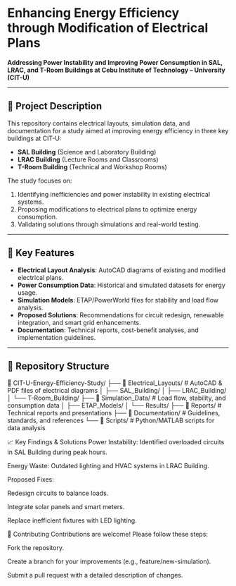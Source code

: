# Enhancing Energy Efficiency through Modification of Electrical Plans  
**Addressing Power Instability and Improving Power Consumption in SAL, LRAC, and T-Room Buildings at Cebu Institute of Technology – University (CIT-U)**  

---

## 📖 Project Description  
This repository contains electrical layouts, simulation data, and documentation for a study aimed at improving energy efficiency in three key buildings at CIT-U:  
- **SAL Building** (Science and Laboratory Building)  
- **LRAC Building** (Lecture Rooms and Classrooms)  
- **T-Room Building** (Technical and Workshop Rooms)  

The study focuses on:  
1. Identifying inefficiencies and power instability in existing electrical systems.  
2. Proposing modifications to electrical plans to optimize energy consumption.  
3. Validating solutions through simulations and real-world testing.  

---

## 🚀 Key Features  
- **Electrical Layout Analysis**: AutoCAD diagrams of existing and modified electrical plans.  
- **Power Consumption Data**: Historical and simulated datasets for energy usage.  
- **Simulation Models**: ETAP/PowerWorld files for stability and load flow analysis.  
- **Proposed Solutions**: Recommendations for circuit redesign, renewable integration, and smart grid enhancements.  
- **Documentation**: Technical reports, cost-benefit analyses, and implementation guidelines.  

---

## 📂 Repository Structure  

📁 CIT-U-Energy-Efficiency-Study/
├── 📁 Electrical_Layouts/ # AutoCAD & PDF files of electrical diagrams
│ ├── SAL_Building/
│ ├── LRAC_Building/
│ └── T-Room_Building/
├── 📁 Simulation_Data/ # Load flow, stability, and consumption data
│ ├── ETAP_Models/
│ └── Results/
├── 📁 Reports/ # Technical reports and presentations
├── 📁 Documentation/ # Guidelines, standards, and references
└── 📁 Scripts/ # Python/MATLAB scripts for data analysis

📈 Key Findings & Solutions
Power Instability: Identified overloaded circuits in SAL Building during peak hours.

Energy Waste: Outdated lighting and HVAC systems in LRAC Building.

Proposed Fixes:

Redesign circuits to balance loads.

Integrate solar panels and smart meters.

Replace inefficient fixtures with LED lighting.

🤝 Contributing
Contributions are welcome! Please follow these steps:

Fork the repository.

Create a branch for your improvements (e.g., feature/new-simulation).

Submit a pull request with a detailed description of changes.
